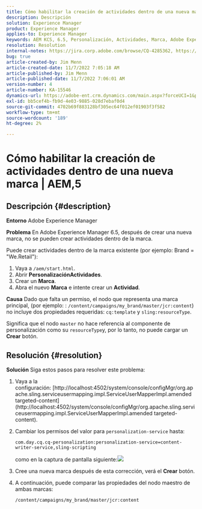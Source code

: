 ```yaml
---
title: Cómo habilitar la creación de actividades dentro de una nueva marca | AEM,5
description: Descripción
solution: Experience Manager
product: Experience Manager
applies-to: Experience Manager
keywords: AEM KCS, 6.5, Personalización, Actividades, Marca, Adobe Experience Manager, habilitar, crear, crear
resolution: Resolution
internal-notes: https://jira.corp.adobe.com/browse/CQ-4285362, https://jira.corp.adobe.com/browse/CQ-4278366, https://daycare.day.com/content/home/ubs_cq/ubs_ch/fit_internet/214314.html#post0006
bug: true
article-created-by: Jim Menn
article-created-date: 11/7/2022 7:05:18 AM
article-published-by: Jim Menn
article-published-date: 11/7/2022 7:06:01 AM
version-number: 4
article-number: KA-15546
dynamics-url: https://adobe-ent.crm.dynamics.com/main.aspx?forceUCI=1&pagetype=entityrecord&etn=knowledgearticle&id=ea81b688-6a5e-ed11-9561-6045bd0065f9
exl-id: bb5cef4b-fb9d-4e03-9885-028d7ebaf0d4
source-git-commit: 4702b69f883128bf305ec64f012ef01903f3f582
workflow-type: tm+mt
source-wordcount: '189'
ht-degree: 2%

---
```


# Cómo habilitar la creación de actividades dentro de una nueva marca | AEM,5

## Descripción {#description}


<b>Entorno</b>
Adobe Experience Manager

<b>Problema</b>
En Adobe Experience Manager 6.5, después de crear una nueva marca, no se pueden crear actividades dentro de la marca.

Puede crear actividades dentro de la marca existente (por ejemplo: Brand = &quot;We.Retail&quot;):

1. Vaya a `/aem/start.html`.
2. Abrir <b>Personalización</b><b>Actividades</b>.
3. Crear un <b>Marca</b>.
4. Abra el nuevo <b>Marca</b> e intente crear un <b>Actividad</b>.


<b>Causa</b>
Dado que falta un permiso, el nodo que representa una marca principal, (por ejemplo: : `/content/campaigns/my_brand/master/jcr:content`) no incluye dos propiedades requeridas: `cq:template` y `sling:resourceType`.

Significa que el nodo `master` no hace referencia al componente de personalización como su `resourceType`y, por lo tanto, no puede cargar un <b>Crear</b> botón.








## Resolución {#resolution}


<b>Solución</b>
Siga estos pasos para resolver este problema:

1. Vaya a la configuración: [http://localhost:4502/system/console/configMgr/org.apache.sling.serviceusermapping.impl.ServiceUserMapperImpl.amended targeted-content](http://localhost:4502/system/console/configMgr/org.apache.sling.serviceusermapping.impl.ServiceUserMapperImpl.amended targeted-content).
2. Cambiar los permisos del valor para `personalization-service` hasta:

   `com.day.cq.cq-personalization:personalization-service=content-writer-service,sling-scripting`

   como en la captura de pantalla siguiente:![](https://adobe.sharepoint.com/sites/D365EntAttachments/knowledgearticle/How%20to%20enable%20creating%20Activities%20inside%20a%20new%20Brand%20-%20Personalization%20-%20AEM%206-5_19685F9AF794EA11A811000D3A303484/Activity_Brand_Create.jpg)
3. Cree una nueva marca después de esta corrección, verá el <b>Crear</b> botón.
4. A continuación, puede comparar las propiedades del nodo maestro de ambas marcas:


   ```
   /content/campaigns/my_brand/master/jcr:content
   ```
